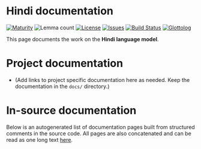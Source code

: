 # Hindi documentation

[![Maturity](https://img.shields.io/endpoint?url=https%3A%2F%2Fraw.githubusercontent.com%2Fgiellalt%2Flang-hin%2Fgh-pages%2Fmaturity.json)](https://giellalt.github.io/MaturityClassification.html)
![Lemma count](https://img.shields.io/endpoint?url=https%3A%2F%2Fraw.githubusercontent.com%2Fgiellalt%2Flang-hin%2Fgh-pages%2Flemmacount.json)
[![License](https://img.shields.io/github/license/giellalt/lang-hin)](https://github.com/giellalt/lang-hin/blob/main/LICENSE)
[![Issues](https://img.shields.io/github/issues/giellalt/lang-hin)](https://github.com/giellalt/lang-hin/issues)
[![Build Status](https://builds.giellalt.org/api/badge/lang-hin?label=CI)](https://builds.giellalt.org/pipelines/lang-hin/builds/latest)
[![Glottolog](https://img.shields.io/badge/Glottolog-green)](https://glottolog.org/resource/languoid/id/hind1269)

This page documents the work on the **Hindi language model**. 

# Project documentation

* (Add links to project specific documentation here as needed. Keep the documentation in the `docs/` directory.)

# In-source documentation

Below is an autogenerated list of documentation pages built from structured comments in the source code. All pages are also concatenated and can be read as one long text [here](hin.md).
